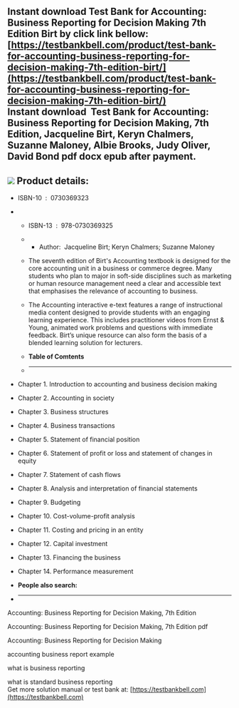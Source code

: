 Instant download **Test Bank for Accounting: Business Reporting for Decision Making 7th Edition Birt** by click link bellow:  
[https://testbankbell.com/product/test-bank-for-accounting-business-reporting-for-decision-making-7th-edition-birt/](https://testbankbell.com/product/test-bank-for-accounting-business-reporting-for-decision-making-7th-edition-birt/)  
**Instant download  Test Bank for Accounting: Business Reporting for Decision Making, 7th Edition, Jacqueline Birt, Keryn Chalmers, Suzanne Maloney, Albie Brooks, Judy Oliver, David Bond pdf docx epub after payment.**
-------------------------------------------------------------------------------------------------------------------------------------------------------------------------------------------------------------------------


![](https://testbankbell.com/wp-content/uploads/2023/05/9780730369325_TestBank.jpg)
**Product details:**
--------------------


* ISBN-10 ‏ : ‎ 0730369323
* * ISBN-13 ‏ : ‎ 978-0730369325
  * * Author:  Jacqueline Birt; Keryn Chalmers; Suzanne Maloney
   
  * The seventh edition of Birt's Accounting textbook is designed for the core accounting unit in a business or commerce degree. Many students who plan to major in soft-side disciplines such as marketing or human resource management need a clear and accessible text that emphasises the relevance of accounting to business.
 
  * The Accounting interactive e-text features a range of instructional media content designed to provide students with an engaging learning experience. This includes practitioner videos from Ernst & Young, animated work problems and questions with immediate feedback. Birt’s unique resource can also form the basis of a blended learning solution for lecturers.
  * **Table of Comtents**
  * ---------------------
 
* Chapter 1. Introduction to accounting and business decision making
* Chapter 2. Accounting in society
* Chapter 3. Business structures
* Chapter 4. Business transactions
* Chapter 5. Statement of financial position
* Chapter 6. Statement of profit or loss and statement of changes in equity
* Chapter 7. Statement of cash flows
* Chapter 8. Analysis and interpretation of financial statements
* Chapter 9. Budgeting
* Chapter 10. Cost-volume-profit analysis
* Chapter 11. Costing and pricing in an entity
* Chapter 12. Capital investment
* Chapter 13. Financing the business
* Chapter 14. Performance measurement
* **People also search:**
* -----------------------

Accounting: Business Reporting for Decision Making, 7th Edition

Accounting: Business Reporting for Decision Making, 7th Edition pdf

Accounting: Business Reporting for Decision Making

accounting business report example

what is business reporting

what is standard business reporting  
 Get more solution manual or test bank at: [https://testbankbell.com](https://testbankbell.com)
